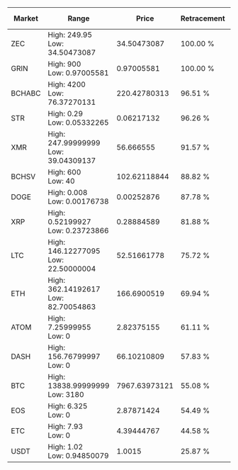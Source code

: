 | Market | Range | Price| Retracement | Doubles to 50% |
| --- | --- | --- | --- | --- |
| ZEC | High: 249.95<br />Low: 34.50473087 | 34.50473087 | 100.00 % | 4.12 |
| GRIN | High: 900<br />Low: 0.97005581 | 0.97005581 | 100.00 % | 464.39 |
| BCHABC | High: 4200<br />Low: 76.37270131 | 220.42780313 | 96.51 % | 9.70 |
| STR | High: 0.29<br />Low: 0.05332265 | 0.06217132 | 96.26 % | 2.76 |
| XMR | High: 247.99999999<br />Low: 39.04309137 | 56.666555 | 91.57 % | 2.53 |
| BCHSV | High: 600<br />Low: 40 | 102.62118844 | 88.82 % | 3.12 |
| DOGE | High: 0.008<br />Low: 0.00176738 | 0.00252876 | 87.78 % | 1.93 |
| XRP | High: 0.52199927<br />Low: 0.23723866 | 0.28884589 | 81.88 % | 1.31 |
| LTC | High: 146.12277095<br />Low: 22.50000004 | 52.51661778 | 75.72 % | 1.61 |
| ETH | High: 362.14192617<br />Low: 82.70054863 | 166.6900519 | 69.94 % | 1.33 |
| ATOM | High: 7.25999955<br />Low: 0 | 2.82375155 | 61.11 % | 1.29 |
| DASH | High: 156.76799997<br />Low: 0 | 66.10210809 | 57.83 % | 1.19 |
| BTC | High: 13838.99999999<br />Low: 3180 | 7967.63973121 | 55.08 % | 1.07 |
| EOS | High: 6.325<br />Low: 0 | 2.87871424 | 54.49 % | 1.10 |
| ETC | High: 7.93<br />Low: 0 | 4.39444767 | 44.58 % | 0.00 |
| USDT | High: 1.02<br />Low: 0.94850079 | 1.0015 | 25.87 % | 0.00 |
